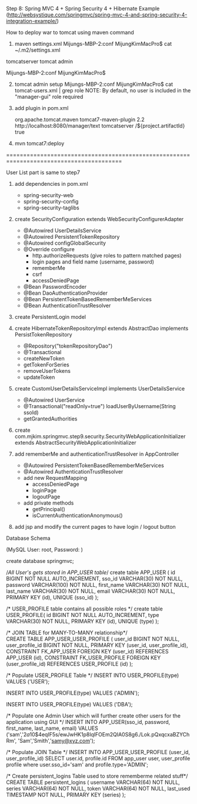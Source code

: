 Step 8: Spring MVC 4 + Spring Security 4 + Hibernate Example
(http://websystique.com/springmvc/spring-mvc-4-and-spring-security-4-integration-example/)

How to deploy war to tomcat using maven command

1. maven settings.xml
Mijungs-MBP-2:conf MijungKimMacPro$ cat ~/.m2/settings.xml
<settings>
  <servers>
    <server>
      <id>tomcatserver</id>
      <username>tomcat</username>
      <password>admin</password>
    </server>
  </servers>
</settings>

Mijungs-MBP-2:conf MijungKimMacPro$

2. tomcat admin setup
Mijungs-MBP-2:conf MijungKimMacPro$ cat tomcat-users.xml | grep role
  NOTE:  By default, no user is included in the "manager-gui" role required
<role rolename="manager-script"/>
<role rolename="manager-gui"/>
<user username="tomcat" password="admin" roles="manager-script"/>
<user username="manager" password="admin" roles="manager-gui"/>

3. add plugin in pom.xml
      <!-- mvn tomcat7:deploy -->
      <plugin>
        <groupId>org.apache.tomcat.maven</groupId>
        <artifactId>tomcat7-maven-plugin</artifactId>
        <version>2.2</version>
        <configuration>
          <url>http://localhost:8080/manager/text</url>
          <server>tomcatserver</server>
          <path>/${project.artifactId}</path>
          <update>true</update>
        </configuration>
      </plugin>

4. mvn tomcat7:deploy





========================================================================================

User List part is same to step7

1. add dependencies in pom.xml
    * spring-security-web
    * spring-security-config
    * spring-security-taglibs

2. create SecurityConfiguration extends WebSecurityConfigurerAdapter
    * @Autowired UserDetailsService
    * @Autowired PersistentTokenRepository
    * @Autowired configGlobalSecurity
    * @Override configure
        * http.authorizeRequests (give roles to pattern matched pages)
        * login pages and field name (username, password)
        * rememberMe
        * csrf
        * accessDeniedPage
    * @Bean PasswordEncoder
    * @Bean DaoAuthenticationProvider
    * @Bean PersistentTokenBasedRememberMeServices
    * @Bean AuthenticationTrustResolver

3. create PersistentLogin model

4. create HibernateTokenRepositoryImpl extends AbstractDao implements PersistTokenRepository
    * @Repository("tokenRepositoryDao")
    * @Transactional
    * createNewToken
    * getTokenForSeries
    * removeUserTokens
    * updateToken

5. create CustomUserDetailsServiceImpl implements UserDetailsService
    * @Autowired UserService
    * @Transactional("readOnly=true") loadUserByUsername(String ssoId)
    * getGrantedAuthorities

6. create com.mjkim.springmvc.step9.security.SecurityWebApplicationInitializer extends AbstractSecurityWebApplicationInitializer

7. add rememberMe and authenticationTrustResolver in AppController
    * @Autowired PersistentTokenBasedRememberMeServices
    * @Autowired AuthenticationTrustResolver
    * add new RequestMapping
        * accessDeniedPage
        * loginPage
        * logoutPage
    * add private methods
        * getPrincipal()
        * isCurrentAuthenticationAnonymous()

8. add jsp and modify the current pages to have login / logout button



Database Schema

(MySQL User: root, Password: )

create database springmvc;

/*All User's gets stored in APP_USER table*/
create table APP_USER (
   id BIGINT NOT NULL AUTO_INCREMENT,
   sso_id VARCHAR(30) NOT NULL,
   password VARCHAR(100) NOT NULL,
   first_name VARCHAR(30) NOT NULL,
   last_name  VARCHAR(30) NOT NULL,
   email VARCHAR(30) NOT NULL,
   PRIMARY KEY (id),
   UNIQUE (sso_id)
);
   
/* USER_PROFILE table contains all possible roles */ 
create table USER_PROFILE(
   id BIGINT NOT NULL AUTO_INCREMENT,
   type VARCHAR(30) NOT NULL,
   PRIMARY KEY (id),
   UNIQUE (type)
);
   
/* JOIN TABLE for MANY-TO-MANY relationship*/  
CREATE TABLE APP_USER_USER_PROFILE (
    user_id BIGINT NOT NULL,
    user_profile_id BIGINT NOT NULL,
    PRIMARY KEY (user_id, user_profile_id),
    CONSTRAINT FK_APP_USER FOREIGN KEY (user_id) REFERENCES APP_USER (id),
    CONSTRAINT FK_USER_PROFILE FOREIGN KEY (user_profile_id) REFERENCES USER_PROFILE (id)
);
  
/* Populate USER_PROFILE Table */
INSERT INTO USER_PROFILE(type)
VALUES ('USER');
  
INSERT INTO USER_PROFILE(type)
VALUES ('ADMIN');
  
INSERT INTO USER_PROFILE(type)
VALUES ('DBA');
  
  
/* Populate one Admin User which will further create other users for the application using GUI */
INSERT INTO APP_USER(sso_id, password, first_name, last_name, email)
VALUES ('sam','$2a$10$4eqIF5s/ewJwHK1p8lqlFOEm2QIA0S8g6./Lok.pQxqcxaBZYChRm', 'Sam','Smith','samy@xyz.com');
  
  
/* Populate JOIN Table */
INSERT INTO APP_USER_USER_PROFILE (user_id, user_profile_id)
  SELECT user.id, profile.id FROM app_user user, user_profile profile
  where user.sso_id='sam' and profile.type='ADMIN';
 
/* Create persistent_logins Table used to store rememberme related stuff*/
CREATE TABLE persistent_logins (
    username VARCHAR(64) NOT NULL,
    series VARCHAR(64) NOT NULL,
    token VARCHAR(64) NOT NULL,
    last_used TIMESTAMP NOT NULL,
    PRIMARY KEY (series)
);

